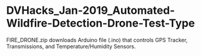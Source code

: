 # DVHacks_Jan-2019_Automated-Wildfire-Detection-Drone-Test-Type
FIRE_DRONE.zip downloads Arduino file (.ino) that controls GPS Tracker, Transmissions, and Temperature/Humidity Sensors.
